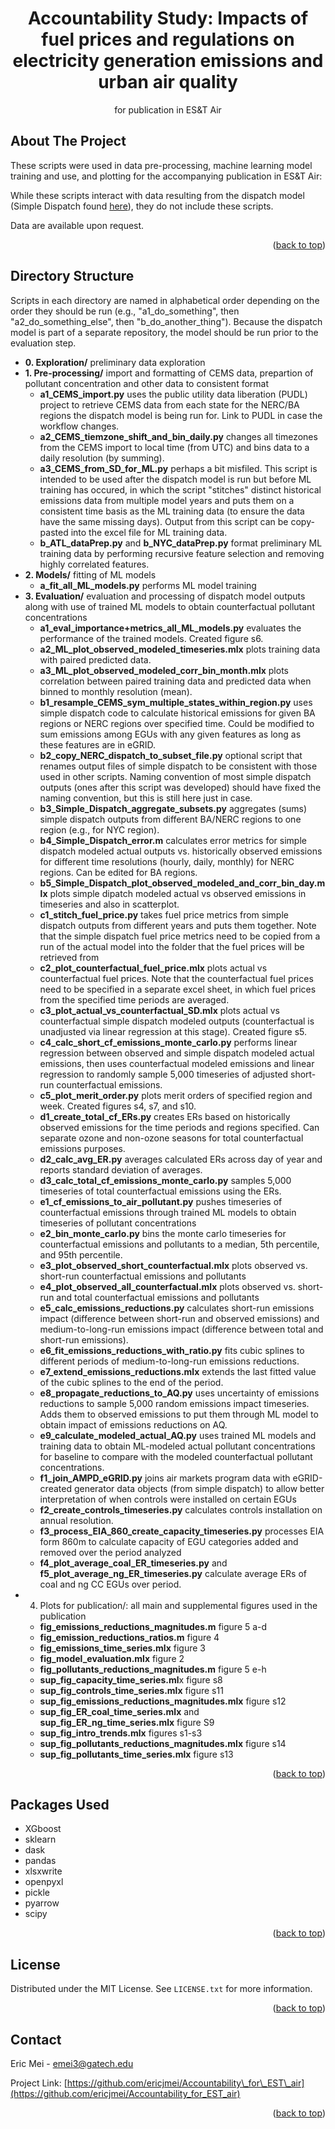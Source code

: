 <!-- Improved compatibility of back to top link: See: https://github.com/othneildrew/Best-README-Template/pull/73 -->
<a name="readme-top"></a>
<!--
*** Thanks for checking out the Best-README-Template. If you have a suggestion
*** that would make this better, please fork the repo and create a pull request
*** or simply open an issue with the tag "enhancement".
*** Don't forget to give the project a star!
*** Thanks again! Now go create something AMAZING! :D
-->

<h1 align="center">Accountability Study: Impacts of fuel prices and regulations on electricity generation emissions and urban air quality</h3>

  <p align="center">
    for publication in ES&T Air
    <br />
  </p>
</div>



<!-- ABOUT THE PROJECT -->
## About The Project

These scripts were used in data pre-processing, machine learning model training and use, and plotting for the accompanying publication in ES&T Air:

While these scripts interact with data resulting from the dispatch model (Simple Dispatch found [here](https://github.com/ericjmei/simple_dispatch_total_emissions)), they do not include these scripts. 

Data are available upon request.

<p align="right">(<a href="#readme-top">back to top</a>)</p>

<!-- DIRECTORY STRUCTURE -->
## Directory Structure
Scripts in each directory are named in alphabetical order depending on the order they should be run (e.g., "a1\_do\_something", then "a2\_do\_something\_else", then "b\_do\_another\_thing"). Because the dispatch model is part of a separate repository, the model should be run prior to the evaluation step.

- **0. Exploration/** preliminary data exploration
- **1. Pre-processing/** import and formatting of CEMS data, prepartion of pollutant concentration and other data to consistent format
	- **a1\_CEMS\_import.py** uses the public utility data liberation (PUDL) project to retrieve CEMS data from each state for the NERC/BA regions the dispatch model is being run for. Link to PUDL in case the workflow changes.
	- **a2\_CEMS\_tiemzone\_shift\_and\_bin\_daily.py** changes all timezones from the CEMS import to local time (from UTC) and bins data to a daily resolution (by summing).
	- **a3\_CEMS\_from\_SD\_for\_ML.py** perhaps a bit misfiled. This script is intended to be used after the dispatch model is run but before ML training has occured, in which the script "stitches" distinct historical emissions data from multiple model years and puts them on a consistent time basis as the ML training data (to ensure the data have the same missing days). Output from this script can be copy-pasted into the excel file for ML training data.
	- **b\_ATL\_dataPrep.py** and **b\_NYC\_dataPrep.py** format preliminary ML training data by performing recursive feature selection and removing highly correlated features.
- **2. Models/** fitting of ML models
	- **a\_fit\_all\_ML\_models.py** performs ML model training
- **3. Evaluation/** evaluation and processing of dispatch model outputs along with use of trained ML models to obtain counterfactual pollutant concentrations
	- **a1\_eval\_importance+metrics\_all\_ML\_models.py** evaluates the performance of the trained models. Created figure s6.
	- **a2\_ML\_plot\_observed\_modeled\_timeseries.mlx** plots training data with paired predicted data.
	- **a3\_ML\_plot\_observed\_modeled\_corr\_bin\_month.mlx** plots correlation between paired training data and predicted data when binned to monthly resolution (mean).
	- **b1\_resample\_CEMS\_sym\_multiple\_states\_within\_region.py** uses simple dispatch code to calculate historical emissions for given BA regions or NERC regions over specified time. Could be modified to sum emissions among EGUs with any given features as long as these features are in eGRID. 
	- **b2\_copy\_NERC\_dispatch\_to\_subset\_file.py** optional script that renames output files of simple dispatch to be consistent with those used in other scripts. Naming convention of most simple dispatch outputs (ones after this script was developed) should have fixed the naming convention, but this is still here just in case.
	- **b3\_Simple\_Dispatch\_aggregate\_subsets.py** aggregates (sums) simple dispatch outputs from different BA/NERC regions to one region (e.g., for NYC region).
	- **b4\_Simple\_Dispatch\_error.m** calculates error metrics for simple dispatch modeled actual outputs vs. historically observed emissions for different time resolutions (hourly, daily, monthly) for NERC regions. Can be edited for BA regions.
	- **b5\_Simple\_Dispatch\_plot\_observed\_modeled\_and\_corr\_bin\_day.mlx** plots simple dipatch modeled actual vs observed emissions in timeseries and also in scatterplot.
	- **c1\_stitch\_fuel\_price.py** takes fuel price metrics from simple dispatch outputs from different years and puts them together. Note that the simple dispatch fuel price metrics need to be copied from a run of the actual model into the folder that the fuel prices will be retrieved from
	- **c2\_plot\_counterfactual\_fuel\_price.mlx** plots actual vs counterfactual fuel prices. Note that the counterfactual fuel prices need to be specified in a separate excel sheet, in which fuel prices from the specified time periods are averaged.
	- **c3\_plot\_actual\_vs\_counterfactual\_SD.mlx** plots actual vs counterfactual simple dispatch modeled outputs (counterfactual is unadjusted via linear regression at this stage). Created figure s5.
	- **c4\_calc\_short\_cf\_emissions\_monte\_carlo.py** performs linear regression between observed and simple dispatch modeled actual emissions, then uses counterfactual modeled emissions and linear regression to randomly sample 5,000 timeseries of adjusted short-run counterfactual emissions.
	- **c5\_plot\_merit\_order.py** plots merit orders of specified region and week. Created figures s4, s7, and s10.
	- **d1\_create\_total\_cf\_ERs.py** creates ERs based on historically observed emissions for the time periods and regions specified. Can separate ozone and non-ozone seasons for total counterfactual emissions purposes.
	- **d2\_calc\_avg\_ER.py** averages calculated ERs across day of year and reports standard deviation of averages.
	- **d3\_calc\_total\_cf\_emissions\_monte\_carlo.py** samples 5,000 timeseries of total counterfactual emissions using the ERs.
	- **e1\_cf\_emissions\_to\_air\_pollutant.py** pushes timeseries of counterfactual emissions through trained ML models to obtain timeseries of pollutant concentrations
	- **e2\_bin\_monte\_carlo.py** bins the monte carlo timeseries for counterfactual emissions and pollutants to a median, 5th percentile, and 95th percentile.
	- **e3\_plot\_observed\_short\_counterfactual.mlx** plots observed vs. short-run counterfactual emissions and pollutants
	- **e4\_plot\_observed\_all\_counterfactual.mlx** plots observed vs. short-run and total counterfactual emissions and pollutants
	- **e5\_calc\_emissions\_reductions.py** calculates short-run emissions impact (difference between short-run and observed emissions) and medium-to-long-run emissions impact (difference between total and short-run emissions).
	- **e6\_fit\_emissions\_reductions\_with\_ratio.py** fits cubic splines to different periods of medium-to-long-run emissions reductions. 
	- **e7\_extend\_emissions\_reductions.mlx** extends the last fitted value of the cubic splines to the end of the period. 
	- **e8\_propagate\_reductions\_to\_AQ.py** uses uncertainty of emissions reductions to sample 5,000 random emissions impact timeseries. Adds them to observed emissions to put them through ML model to obtain impact of emissions reductions on AQ. 
	- **e9\_calculate\_modeled\_actual\_AQ.py** uses trained ML models and training data to obtain ML-modeled actual pollutant concentrations for baseline to compare with the modeled counterfactual pollutant concentrations.
	- **f1\_join\_AMPD\_eGRID.py** joins air markets program data with eGRID-created generator data objects (from simple dispatch) to allow better interpretation of when controls were installed on certain EGUs
	- **f2\_create\_controls\_timeseries.py** calculates controls installation on annual resolution. 
	- **f3\_process\_EIA\_860\_create\_capacity\_timeseries.py** processes EIA form 860m to calculate capacity of EGU categories added and removed over the period analyzed
	- **f4\_plot\_average\_coal\_ER\_timeseries.py** and **f5\_plot\_average\_ng\_ER\_timeseries.py** calculate average ERs of coal and ng CC EGUs over period. 
- 4. Plots for publication/: all main and supplemental figures used in the publication
	- **fig\_emissions\_reductions\_magnitudes.m** figure 5 a-d
	- **fig\_emission\_reductions\_ratios.m** figure 4
	- **fig\_emissions\_time\_series.mlx** figure 3
	- **fig\_model\_evaluation.mlx** figure 2
	- **fig\_pollutants\_reductions\_magnitudes.m** figure 5 e-h
	- **sup\_fig\_capacity\_time\_series.ml**x figure s8
	- **sup\_fig\_controls\_time\_series.mlx** figure s11
	- **sup\_fig\_emissions\_reductions\_magnitudes.mlx** figure s12
	- **sup\_fig\_ER\_coal\_time\_series.mlx** and **sup\_fig\_ER\_ng\_time\_series.mlx** figure S9
	- **sup\_fig\_intro\_trends.mlx** figures s1-s3
	- **sup\_fig\_pollutants\_reductions\_magnitudes.mlx** figure s14
	- **sup\_fig\_pollutants\_time\_series.mlx** figure s13

<p align="right">(<a href="#readme-top">back to top</a>)</p>

<!-- PACKAGES USED -->
## Packages Used

- XGboost
- sklearn
- dask
- pandas
- xlsxwrite
- openpyxl
- pickle
- pyarrow
- scipy

<p align="right">(<a href="#readme-top">back to top</a>)</p>

<!-- LICENSE -->
## License

Distributed under the MIT License. See `LICENSE.txt` for more information.

<p align="right">(<a href="#readme-top">back to top</a>)</p>



<!-- CONTACT -->
## Contact

Eric Mei - emei3@gatech.edu

Project Link: [https://github.com/ericjmei/Accountability\_for\_EST\_air](https://github.com/ericjmei/Accountability_for_EST_air)

<p align="right">(<a href="#readme-top">back to top</a>)</p>



<!-- MARKDOWN LINKS & IMAGES -->
<!-- https://www.markdownguide.org/basic-syntax/#reference-style-links -->
[contributors-shield]: https://img.shields.io/github/contributors/github_username/repo_name.svg?style=for-the-badge
[contributors-url]: https://github.com/github_username/repo_name/graphs/contributors
[forks-shield]: https://img.shields.io/github/forks/github_username/repo_name.svg?style=for-the-badge
[forks-url]: https://github.com/github_username/repo_name/network/members
[stars-shield]: https://img.shields.io/github/stars/github_username/repo_name.svg?style=for-the-badge
[stars-url]: https://github.com/github_username/repo_name/stargazers
[issues-shield]: https://img.shields.io/github/issues/github_username/repo_name.svg?style=for-the-badge
[issues-url]: https://github.com/github_username/repo_name/issues
[license-shield]: https://img.shields.io/github/license/github_username/repo_name.svg?style=for-the-badge
[license-url]: https://github.com/github_username/repo_name/blob/master/LICENSE.txt
[linkedin-shield]: https://img.shields.io/badge/-LinkedIn-black.svg?style=for-the-badge&logo=linkedin&colorB=555
[linkedin-url]: https://linkedin.com/in/linkedin_username
[product-screenshot]: images/screenshot.png
[Next.js]: https://img.shields.io/badge/next.js-000000?style=for-the-badge&logo=nextdotjs&logoColor=white
[Next-url]: https://nextjs.org/
[React.js]: https://img.shields.io/badge/React-20232A?style=for-the-badge&logo=react&logoColor=61DAFB
[React-url]: https://reactjs.org/
[Vue.js]: https://img.shields.io/badge/Vue.js-35495E?style=for-the-badge&logo=vuedotjs&logoColor=4FC08D
[Vue-url]: https://vuejs.org/
[Angular.io]: https://img.shields.io/badge/Angular-DD0031?style=for-the-badge&logo=angular&logoColor=white
[Angular-url]: https://angular.io/
[Svelte.dev]: https://img.shields.io/badge/Svelte-4A4A55?style=for-the-badge&logo=svelte&logoColor=FF3E00
[Svelte-url]: https://svelte.dev/
[Laravel.com]: https://img.shields.io/badge/Laravel-FF2D20?style=for-the-badge&logo=laravel&logoColor=white
[Laravel-url]: https://laravel.com
[Bootstrap.com]: https://img.shields.io/badge/Bootstrap-563D7C?style=for-the-badge&logo=bootstrap&logoColor=white
[Bootstrap-url]: https://getbootstrap.com
[JQuery.com]: https://img.shields.io/badge/jQuery-0769AD?style=for-the-badge&logo=jquery&logoColor=white
[JQuery-url]: https://jquery.com 